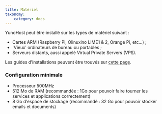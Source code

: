 ```yaml
---
title: Matériel
taxonomy:
    category: docs
---
```


YunoHost peut être installé sur les types de matériel suivant :
- Cartes ARM (Raspberry Pi, Olinuxino LIME1 & 2, Orange Pi, etc...) ;
- 'Vieux' ordinateurs de bureau ou portables ;
- Serveurs distants, aussi appelé Virtual Private Servers (VPS).

Les guides d'installations peuvent être trouvés sur [cette page](/install_fr).

### Configuration minimale

* Processeur 500MHz
* 512 Mo de RAM (recommandée : 1Go pour pouvoir faire tourner les services et applications correctement)
* 8 Go d'espace de stockage (recommandé : 32 Go pour pouvoir stocker emails et documents)
